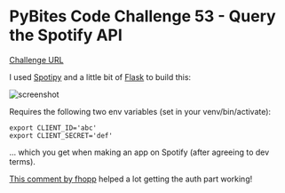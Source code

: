 # PyBites Code Challenge 53 - Query the Spotify API

[Challenge URL](https://codechalleng.es/challenges/53/)

I used [Spotipy](https://github.com/plamere/spotipy) and a little bit of [Flask](http://flask.pocoo.org) to build this:

![screenshot](demo.png)

Requires the following two env variables (set in your venv/bin/activate):

	export CLIENT_ID='abc'
	export CLIENT_SECRET='def'

... which you get when making an app on Spotify (after agreeing to dev terms).

[This comment by fhopp](https://github.com/plamere/spotipy/issues/194#issuecomment-315458391) helped a lot getting the auth part working!
